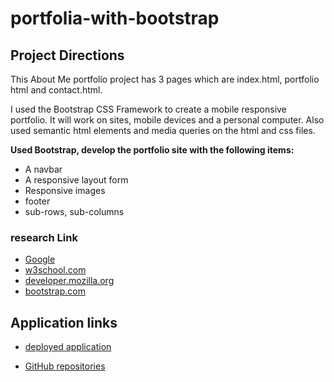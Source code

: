 # portfolia-with-bootstrap

## Project Directions

This About Me portfolio project has 3 pages which are index.html, portfolio html and contact.html. 

I used the Bootstrap CSS Framework to create a mobile responsive portfolio. It will work on sites, mobile devices and a personal computer.
 Also used semantic html elements and media queries on the html and css files.

  **Used Bootstrap, develop the portfolio site with the following items:**

   * A navbar
   * A responsive layout form
   * Responsive images
   * footer
   * sub-rows, sub-columns

### research Link

* [Google](https://www.google.com)
* [w3school.com](https://www.w3schools.com/html/html5_semantic_elements.asp)
* [developer.mozilla.org](https://developer.mozilla.org/en-US/docs/Glossary/Semantics)
* [bootstrap.com](https://getbootstrap.com/)

## Application links

* [deployed application](https://mugich.github.io/portfolia-with-bootstrap/)

* [GitHub repositories](https://github.com/mugich/portfolia-with-bootstrap)

